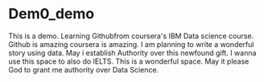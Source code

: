 # Dem0_demo
This is a demo.
Learning Githubfrom coursera's IBM Data science course.
Github is amazing
coursera is  amazing.
I am planning to write a wonderful story using data.
May i establish Authority over this newfound gift.
I wanna use this space to also do IELTS.
This is a wonderful space.
May it please God to grant me authority over Data Science.
